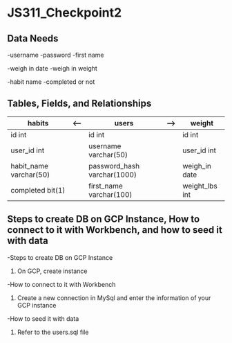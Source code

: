 # JS311_Checkpoint2

## Data Needs

-username
-password
-first name

-weigh in date
-weigh in weight

-habit name
-completed or not

## Tables, Fields, and Relationships

| habits                 | <-- | users                       | --> | weight         |
| ---------------------- | --- | --------------------------- | --- | -------------- |
| id                 int |     | id                      int |     | id         int |
| user_id            int |     | username        varchar(50) |     | user_id    int |
| habit_name varchar(50) |     | password_hash varchar(1000) |     | weigh_in  date |
| completed       bit(1) |     | first_name     varchar(100) |     | weight_lbs int |


## Steps to create DB on GCP Instance, How to connect to it with Workbench, and how to seed it with data

-Steps to create DB on GCP Instance
1. On GCP, create instance

-How to connect to it with Workbench
1. Create a new connection in MySql and enter the information of your GCP instance

-How to seed it with data
1. Refer to the users.sql file